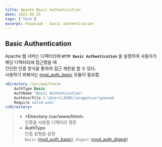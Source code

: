 ```yaml
---
title: Apache Basic Authentication
date: 2021-05-25
tags: ['Tech']
excerpt: htpasswd - basic authentication
---
```


## Basic Authentication

Apache 웹 서버는 디렉터리에 **`HTTP Basic Authentication`** 을 설정하여 사용자가 해당 디렉터리에 접근했을 때   
간단한 인증 방식을 통하여 접근 제한을 할 수 있다.  
사용하기 위해서는 [mod_auth_basic](https://httpd.apache.org/docs/2.4/mod/mod_auth_basic.html) 모듈이 필요함.

```apache
<Directory /var/www/html>
    AuthType Basic
    AuthName "Basic Authentication"
    AuthUserFile C:\Users\JEON\laragon\usr\passwd
    Require valid-user
</Directory>
```

> - **&lt;Directory /var/www/html&gt;**  
인증을 사용할 디렉터리 경로
> - **AuthType**  
인증 유형을 설정   
`Basic` ([mod_auth_basic](https://httpd.apache.org/docs/2.4/mod/mod_auth_basic.html)), `Digest` ([mod_auth_digest](https://httpd.apache.org/docs/2.4/ko/mod/mod_auth_digest.html)) 



